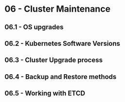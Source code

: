 # 06 - Cluster Maintenance
## 06.1 - OS upgrades
## 06.2 - Kubernetes Software Versions
## 06.3 - Cluster Upgrade process
## 06.4 - Backup and Restore methods
## 06.5 - Working with ETCD